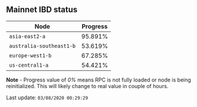 ## **Mainnet** IBD status


Node | Progress
--- | ---
`asia-east2-a` | 95.891%
`australia-southeast1-b` | 53.619%
`europe-west1-b` | 67.285%
`us-central1-a` | 54.421%


**Note** - Progress value of *0%* means RPC is not fully loaded or node is being reinitialized. This will likely change to real value in couple of hours.


Last update: `03/08/2020 00:29:29`
